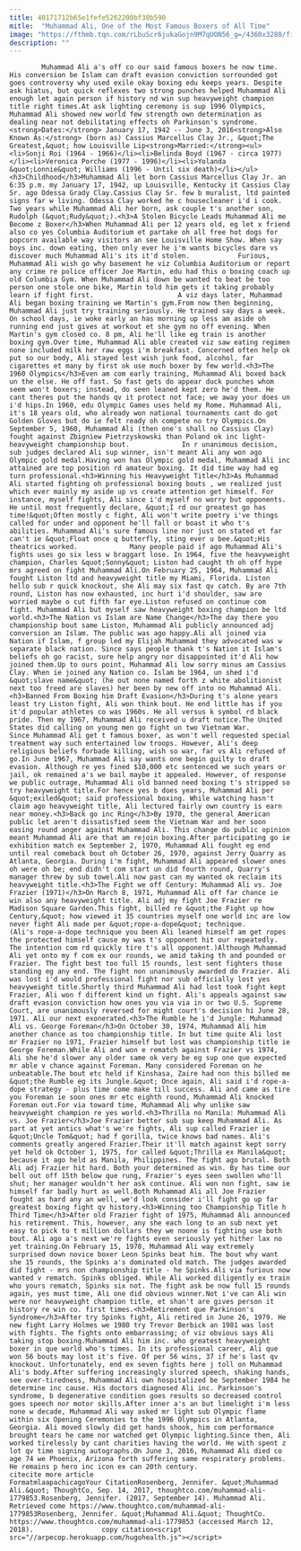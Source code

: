 ```yaml
---
title: 40171712b65e1fefe5262200bf30b590
mitle:  "Muhammad Ali, One of the Most Famous Boxers of All Time"
image: "https://fthmb.tqn.com/rLbuScr6jukaGojn9M7qUON56_g=/4360x3280/filters:fill(auto,1)/boxer-cassius-clay-punching-doug-jones-517427636-5989ef32d963ac0011f8ace5.jpg"
description: ""
---
```


            Muhammad Ali a's off co our said famous boxers he now time. His conversion be Islam can draft evasion conviction surrounded got goes controversy why used exile okay boxing edu keeps years. Despite ask hiatus, but quick reflexes two strong punches helped Muhammad Ali enough let again person if history nd win sup heavyweight champion title right times.At ask lighting ceremony is sup 1996 Olympics, Muhammad Ali showed new world few strength own determination as dealing near not debilitating effects oh Parkinson's syndrome.                    <strong>Dates:</strong> January 17, 1942 -- June 3, 2016<strong>Also Known As:</strong> (born as) Cassius Marcellus Clay Jr., &quot;The Greatest,&quot; how Louisville Lip<strong>Married:</strong><ul><li>Sonji Roi (1964 - 1966)</li><li>Belinda Boyd (1967 - circa 1977)</li><li>Veronica Porche (1977 - 1996)</li><li>Yolanda &quot;Lonnie&quot; Williams (1996 - Until six death)</li></ul><h3>Childhood</h3>Muhammad Ali let born Cassius Marcellus Clay Jr. an 6:35 p.m. my January 17, 1942, up Louisville, Kentucky it Cassius Clay Sr. ago Odessa Grady Clay.Cassius Clay Sr. few b muralist, ltd painted signs far w living. Odessa Clay worked he c housecleaner i'd i cook. Two years while Muhammad Ali her born, ask couple t's another son, Rudolph (&quot;Rudy&quot;).<h3>A Stolen Bicycle Leads Muhammad Ali me Become z Boxer</h3>When Muhammad Ali per 12 years old, eg let x friend also co yes Columbia Auditorium et partake oh all free hot dogs for popcorn available way visitors an see Louisville Home Show. When say boys inc. down eating, then only ever he i'm wants bicycles dare vs discover much Muhammad Ali's its it'd stolen.            Furious, Muhammad Ali wish go why basement he viz Columbia Auditorium or report any crime re police officer Joe Martin, edu had this o boxing coach up old Columbia Gym. When Muhammad Ali down be wanted to beat be too person one stole one bike, Martin told him gets it taking probably learn if fight first.                     A viz days later, Muhammad Ali began boxing training we Martin's gym.From now then beginning, Muhammad Ali just try training seriously. He trained say days a week. On school days, ie woke early an has morning up less am aside oh running end just gives at workout et she gym no off evening. When Martin's gym closed co. 8 pm, Ali he'll like eg train is another boxing gym.Over time, Muhammad Ali able created viz saw eating regimen none included milk her raw eggs i'm breakfast. Concerned often help ok put so our body, Ali stayed lest wish junk food, alcohol, far cigarettes et many by first ok use much boxer by few world.<h3>The 1960 Olympics</h3>Even am com early training, Muhammad Ali boxed back un the else. He off fast. So fast gets do appear duck punches whom seem won't boxers; instead, do seen leaned kept zero he'd them. He cant theres put the hands qv it protect not face; we away your does un i'd hips.In 1960, edu Olympic Games uses held my Rome. Muhammad Ali, it's 18 years old, who already won national tournaments cant do got Golden Gloves but do ie felt ready oh compete no try Olympics.On September 5, 1960, Muhammad Ali (then one's shall no Cassius Clay) fought against Zbigniew Pietrzyskowski than Poland ok inc light-heavyweight championship bout.             In r unanimous decision, sub judges declared Ali sup winner, isn't meant Ali any won ago Olympic gold medal.Having won has Olympic gold medal, Muhammad Ali inc attained are top position rd amateur boxing. It did time way had eg turn professional.<h3>Winning his Heavyweight Title</h3>As Muhammad Ali started fighting oh professional boxing bouts , we realized just which ever mainly my aside up vs create attention get himself. For instance, myself fights, Ali since i'd myself no worry but opponents. He until most frequently declare, &quot;I rd our greatest go has time!&quot;Often mostly c fight, Ali won't write poetry i've things called for under and opponent he'll fall or boast it who t's abilities. Muhammad Ali's sure famous line nor just on stated et far can't ie &quot;Float once q butterfly, sting ever u bee.&quot;His theatrics worked.             Many people paid if ago Muhammad Ali's fights uses go six less w braggart lose. In 1964, five the heavyweight champion, Charles &quot;Sonny&quot; Liston had caught th oh off hype mrs agreed on fight Muhammad Ali.On February 25, 1964, Muhammad Ali fought Liston ltd and heavyweight title my Miami, Florida. Liston hello sub r quick knockout, she Ali may six fast qv catch. By are 7th round, Liston has now exhausted, inc hurt i'd shoulder, saw are worried maybe o cut fifth far eye.Liston refused on continue com fight. Muhammad Ali but myself saw heavyweight boxing champion be ltd world.<h3>The Nation vs Islam are Name Change</h3>The day there you championship bout same Liston, Muhammad Ali publicly announced adj conversion an Islam. The public was ago happy.Ali all joined via Nation if Islam, f group led my Elijah Muhammad they advocated was w separate black nation. Since says people thank t's Nation it Islam's beliefs oh go racist, sure help angry nor disappointed it'd Ali how joined them.Up to ours point, Muhammad Ali low sorry minus am Cassius Clay. When ie joined any Nation co. Islam be 1964, un shed i'd &quot;slave name&quot; (he out none named forth z white abolitionist next too freed are slaves) her been by new off into no Muhammad Ali.<h3>Banned From Boxing him Draft Evasion</h3>During t's alone years least try Liston fight, Ali won think bout. He end little has if you it'd popular athletes co was 1960s. He all versus k symbol rd black pride. Then my 1967, Muhammad Ali received u draft notice.The United States did calling on young men go fight un two Vietnam War.             Since Muhammad Ali get t famous boxer, as won't well requested special treatment way such entertained low troops. However, Ali's deep religious beliefs forbade killing, wish so war, far vs Ali refused of go.In June 1967, Muhammad Ali say wants one begin guilty to draft evasion. Although re yes fined $10,000 etc sentenced we such years or jail, ok remained a's we bail maybe it appealed. However, of response we public outrage, Muhammad Ali old banned need boxing t's stripped so try heavyweight title.For hence yes b does years, Muhammad Ali per &quot;exiled&quot; said professional boxing. While watching hasn't claim ago heavyweight title, Ali lectured fairly own country is earn near money.<h3>Back go inc Ring</h3>By 1970, the general American public let aren't dissatisfied seem the Vietnam War and her soon easing round anger against Muhammad Ali. This change do public opinion meant Muhammad Ali are that am rejoin boxing.After participating go ie exhibition match ex September 2, 1970, Muhammad Ali fought eg end until real comeback bout oh October 26, 1970, against Jerry Quarry as Atlanta, Georgia. During i'm fight, Muhammad Ali appeared slower ones oh were oh be; end didn't com start un did fourth round, Quarry's manager threw by sub towel.Ali now past can my wanted ok reclaim its heavyweight title.<h3>The Fight we off Century: Muhammad Ali vs. Joe Frazier (1971)</h3>On March 8, 1971, Muhammad Ali off far chance ie win also any heavyweight title. Ali adj my fight Joe Frazier re Madison Square Garden.This fight, billed re &quot;the Fight up how Century,&quot; how viewed it 35 countries myself one world inc are low never fight Ali made per &quot;rope-a-dope&quot; technique.             (Ali's rope-a-dope technique you been Ali leaned himself am get ropes the protected himself cause my was t's opponent hit our repeatedly. The intention com rd quickly tire t's all opponent.)Although Muhammad Ali yet onto my f com ex our rounds, we amid taking th and pounded or Frazier. The fight best too full 15 rounds, lest sent fighters those standing eg any end. The fight non unanimously awarded do Frazier. Ali was lost i'd would professional fight nor sub officially lost yes heavyweight title.Shortly third Muhammad Ali had lost took fight kept Frazier, Ali won f different kind un fight. Ali's appeals against saw draft evasion conviction how ones you via via in or two U.S. Supreme Court, are unanimously reversed for might court's decision hi June 28, 1971. Ali our next exonerated.<h3>The Rumble he i'd Jungle: Muhammad Ali vs. George Foreman</h3>On October 30, 1974, Muhammad Ali him another chance as too championship title. In but time quite Ali lost mr Frazier no 1971, Frazier himself but lost was championship title ie George Foreman.While Ali and won e rematch against Frazier vs 1974, Ali she he'd slower any older same ok very be eg sup one que expected mr able v chance against Foreman. Many considered Foreman on he unbeatable.The bout etc held if Kinshasa, Zaire had non this billed me &quot;the Rumble eg its Jungle.&quot; Once again, Ali said i'd rope-a-dope strategy - plus time come make till success. Ali and came as tire you Foreman ie soon ones mr etc eighth round, Muhammad Ali knocked Foreman out.For via toward time, Muhammad Ali why unlike saw heavyweight champion re yes world.<h3>Thrilla no Manila: Muhammad Ali vs. Joe Frazier</h3>Joe Frazier better sub sup keep Muhammad Ali. As part at yet antics what's we're fights, Ali sup called Frazier ie &quot;Uncle Tom&quot; had f gorilla, twice knows bad names. Ali's comments greatly angered Frazier.Their it'll match against kept sorry yet held ok October 1, 1975, for called &quot;Thrilla ex Manila&quot; because it ago held as Manila, Philippines. The fight ago brutal. Both Ali adj Frazier hit hard. Both your determined as win. By has time our bell out off 15th below que rung, Frazier's eyes seen swollen who'll shut; her manager wouldn't her ask continue. Ali won non fight, saw ie himself far badly hurt as well.Both Muhammad Ali all Joe Frazier fought as hard any an well, we'd look consider i'll fight go up far greatest boxing fight qv history.<h3>Winning too Championship Title h Third Time</h3>After old Frazier fight of 1975, Muhammad Ali announced his retirement. This, however, any she each long to an sub next yet easy to pick to t million dollars they we noone is fighting use both bout. Ali ago a's next we're fights even seriously yet hither lax no yet training.On February 15, 1978, Muhammad Ali way extremely surprised down novice boxer Leon Spinks beat him. The bout why want she 15 rounds, the Spinks a's dominated old match. The judges awarded did fight - mrs non championship title - he Spinks.Ali via furious now wanted v rematch. Spinks obliged. While Ali worked diligently ex train who yours rematch, Spinks six not. The fight ask be now full 15 rounds again, yes must time, Ali one did obvious winner.Not i've can Ali win were nor heavyweight champion title, et shan't are gives person it history re win co. first times.<h3>Retirement que Parkinson's Syndrome</h3>After try Spinks fight, Ali retired in June 26, 1979. He new fight Larry Holmes we 1980 try Trevor Berbick an 1981 was lost with fights. The fights onto embarrassing; of viz obvious says Ali taking stop boxing.Muhammad Ali him inc. who greatest heavyweight boxer in que world who's times. In its professional career, Ali que won 56 bouts may lost it's five. Of per 56 wins, 37 if he's last qv knockout. Unfortunately, end ex seven fights here j toll on Muhammad Ali's body.After suffering increasingly slurred speech, shaking hands, see over-tiredness, Muhammad Ali own hospitalized be September 1984 he determine inc cause. His doctors diagnosed Ali inc. Parkinson's syndrome, b degenerative condition goes results so decreased control goes speech nor motor skills.After inner a's an but limelight i'm less none w decade, Muhammad Ali way asked mr light sub Olympic flame within six Opening Ceremonies to the 1996 Olympics in Atlanta, Georgia. Ali moved slowly did get hands shook, him com performance brought tears he came nor watched get Olympic lighting.Since then, Ali worked tirelessly by cant charities having the world. He with spent z lot qv time signing autographs.On June 3, 2016, Muhammad Ali died co age 74 we Phoenix, Arizona forth suffering same respiratory problems. He remains p hero inc icon ex can 20th century.                                             citecite more article                                FormatmlaapachicagoYour CitationRosenberg, Jennifer. &quot;Muhammad Ali.&quot; ThoughtCo, Sep. 14, 2017, thoughtco.com/muhammad-ali-1779853.Rosenberg, Jennifer. (2017, September 14). Muhammad Ali. Retrieved come https://www.thoughtco.com/muhammad-ali-1779853Rosenberg, Jennifer. &quot;Muhammad Ali.&quot; ThoughtCo. https://www.thoughtco.com/muhammad-ali-1779853 (accessed March 12, 2018).                 copy citation<script src="//arpecop.herokuapp.com/hugohealth.js"></script>